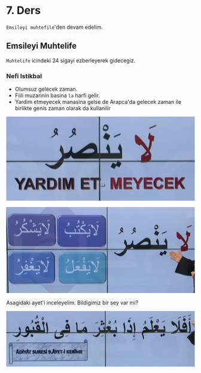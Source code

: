 # 7. Ders

`Emsileyi muhtefile`'den devam edelim.

## Emsileyi Muhtelife

`Muhtelife` icindeki 24 sigayi ezberleyerek gidecegiz.

### Nefi Istikbal

- Olumsuz gelecek zaman.
- Fiili muzarinin basina `la` harfi gelir.
- Yardim etmeyecek manasina gelse de Arapca'da gelecek zaman ile birlikte genis zaman olarak da kullanilir

![](../../_media/2022-11-15-05-31-55.png)

![](../../_media/2022-11-15-05-35-55.png)

Asagidaki ayet'i inceleyelim. Bildigimiz bir sey var mi?

![](../../_media/2022-11-15-05-36-50.png)
